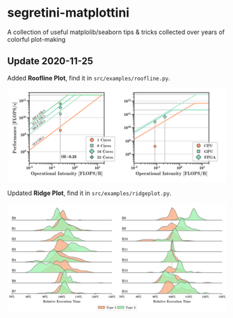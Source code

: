 # segretini-matplottini
A collection of useful matplolib/seaborn tips &amp; tricks collected over years of colorful plot-making

## Update 2020-11-25

Added **Roofline Plot**, find it in `src/examples/roofline.py`.

![Roofline Example](https://github.com/AlbertoParravicini/segretini-matplottini/blob/master/plots/roofline_double.png)

Updated **Ridge Plot**, find it in `src/examples/ridgeplot.py`.

![Ridgeplot Example](https://github.com/AlbertoParravicini/segretini-matplottini/blob/master/plots/ridgeplot.png)